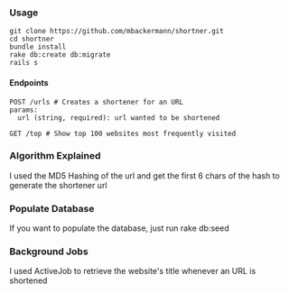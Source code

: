 ### Usage ###
```
git clone https://github.com/mbackermann/shortner.git
cd shortner
bundle install
rake db:create db:migrate
rails s
```

#### Endpoints ####

```
POST /urls # Creates a shortener for an URL
params:
  url (string, required): url wanted to be shortened
```

```
GET /top # Show top 100 websites most frequently visited
```


### Algorithm Explained

I used the MD5 Hashing of the url and get the first 6 chars of the hash to
generate the shortener url


### Populate Database

If you want to populate the database, just run rake db:seed

### Background Jobs

I used ActiveJob to retrieve the website's title whenever an URL is shortened

